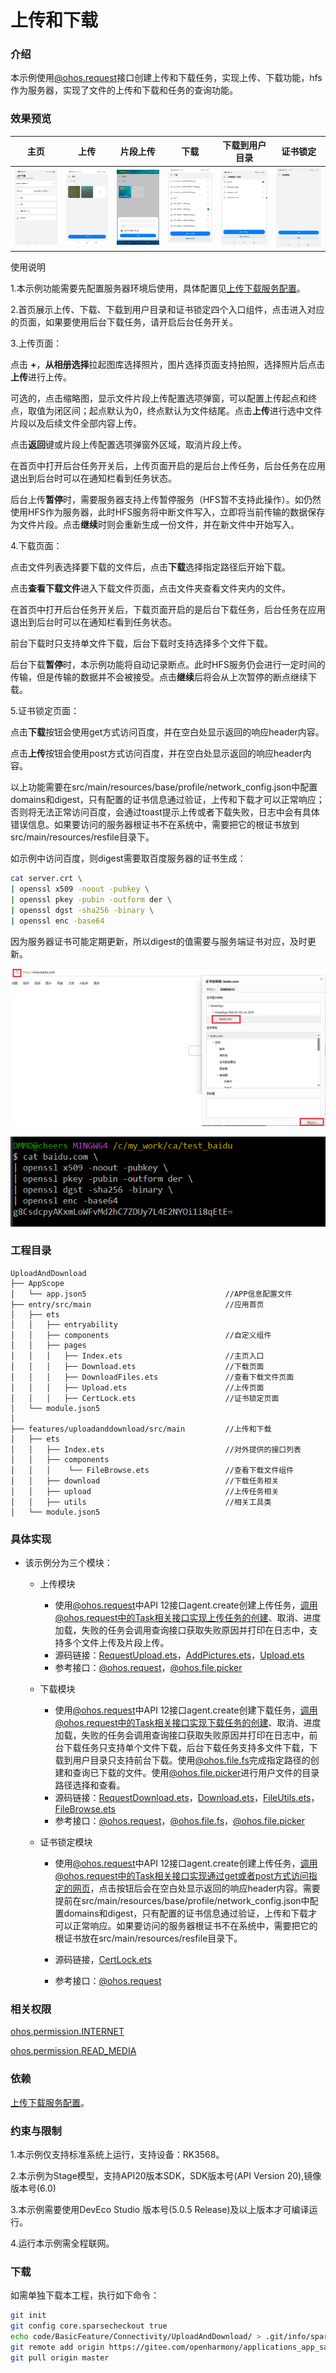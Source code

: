 # 上传和下载

### 介绍
本示例使用[@ohos.request](https://gitee.com/openharmony/docs/blob/master/zh-cn/application-dev/reference/apis-basic-services-kit/js-apis-request.md)接口创建上传和下载任务，实现上传、下载功能，hfs作为服务器，实现了文件的上传和下载和任务的查询功能。

### 效果预览

|               主页               |             上传             |             片段上传             |                 下载                 |                 下载到用户目录                 |                 证书锁定                 |
| :---------------------------------------: | :---------------------------------------: | :--------------------------------------: | :--------------------------------------: | :--------------------------------------: | ---------------------------------------- |
|    ![home](screenshots/devices/zh/home.jpg)    | ![util](screenshots/devices/zh/upload.jpg) | ![util](screenshots/devices/zh/uploadchunk.jpg) | ![convertxml](screenshots/devices/zh/download.jpg) | ![convertxml](screenshots/devices/zh/download_user.jpg) | ![cert_lock](screenshots/devices/zh/cert_lock.jpg) |

使用说明

1.本示例功能需要先配置服务器环境后使用，具体配置见[上传下载服务配置](./environment)。

2.首页展示上传、下载、下载到用户目录和证书锁定四个入口组件，点击进入对应的页面，如果要使用后台下载任务，请开启后台任务开关。

3.上传页面：

点击 **+**，**从相册选择**拉起图库选择照片，图片选择页面支持拍照，选择照片后点击**上传**进行上传。

可选的，点击缩略图，显示文件片段上传配置选项弹窗，可以配置上传起点和终点，取值为闭区间；起点默认为0，终点默认为文件结尾。点击**上传**进行选中文件片段以及后续文件全部内容上传。

点击**返回**键或片段上传配置选项弹窗外区域，取消片段上传。

在首页中打开后台任务开关后，上传页面开启的是后台上传任务，后台任务在应用退出到后台时可以在通知栏看到任务状态。

后台上传**暂停**时，需要服务器支持上传暂停服务（HFS暂不支持此操作）。如仍然使用HFS作为服务器，此时HFS服务将中断文件写入，立即将当前传输的数据保存为文件片段。点击**继续**时则会重新生成一份文件，并在新文件中开始写入。

4.下载页面：

点击文件列表选择要下载的文件后，点击**下载**选择指定路径后开始下载。

点击**查看下载文件**进入下载文件页面，点击文件夹查看文件夹内的文件。

在首页中打开后台任务开关后，下载页面开启的是后台下载任务，后台任务在应用退出到后台时可以在通知栏看到任务状态。

前台下载时只支持单文件下载，后台下载时支持选择多个文件下载。

后台下载**暂停**时，本示例功能将自动记录断点。此时HFS服务仍会进行一定时间的传输，但是传输的数据并不会被接受。点击**继续**后将会从上次暂停的断点继续下载。

5.证书锁定页面：

点击**下载**按钮会使用get方式访问百度，并在空白处显示返回的响应header内容。

点击**上传**按钮会使用post方式访问百度，并在空白处显示返回的响应header内容。

以上功能需要在src/main/resources/base/profile/network_config.json中配置domains和digest，只有配置的证书信息通过验证，上传和下载才可以正常响应；否则将无法正常访问百度，会通过toast提示上传或者下载失败，日志中会有具体错误信息。如果要访问的服务器根证书不在系统中，需要把它的根证书放到src/main/resources/resfile目录下。

如示例中访问百度，则digest需要取百度服务器的证书生成：

```bash
cat server.crt \
| openssl x509 -noout -pubkey \
| openssl pkey -pubin -outform der \
| openssl dgst -sha256 -binary \
| openssl enc -base64 
```

因为服务器证书可能定期更新，所以digest的值需要与服务端证书对应，及时更新。

![服务端证书](screenshots/ca.png)

![获取digest](screenshots/get_digest.png)


### 工程目录

```
UploadAndDownload
├── AppScope                                    
│   └── app.json5                               //APP信息配置文件
├── entry/src/main                              //应用首页
│   ├── ets
│   │   ├── entryability
│   │   ├── components                          //自定义组件
│   │   ├── pages
│   │   │   ├── Index.ets                       //主页入口
│   │   │   ├── Download.ets                    //下载页面                     
│   │   │   ├── DownloadFiles.ets               //查看下载文件页面
│   │   │   ├── Upload.ets                      //上传页面 
│   │   │   ├── CertLock.ets                    //证书锁定页面 
│   └── module.json5
│
├── features/uploadanddownload/src/main         //上传和下载
│   ├── ets
│   │   ├── Index.ets                           //对外提供的接口列表      
│   │   ├── components
│   │   │    └── FileBrowse.ets                 //查看下载文件组件  
│   │   ├── download                            //下载任务相关
│   │   ├── upload                              //上传任务相关
│   │   ├── utils                               //相关工具类
│   └── module.json5
```

### 具体实现

* 该示例分为三个模块：
  * 上传模块
    * 使用[@ohos.request](https://gitee.com/openharmony/docs/blob/master/zh-cn/application-dev/reference/apis-basic-services-kit/js-apis-request.md)中API 12接口agent.create创建上传任务，调用@ohos.request中的Task相关接口实现上传任务的创建、取消、进度加载，失败的任务会调用查询接口获取失败原因并打印在日志中，支持多个文件上传及片段上传。
    * 源码链接：[RequestUpload.ets](./features/uploadanddownload/src/main/ets/upload/RequestUpload.ets)，[AddPictures.ets](./entry/src/main/ets/components/AddPictures.ets)，[Upload.ets](./entry/src/main/ets/pages/Upload.ets)
    * 参考接口：[@ohos.request](https://gitee.com/openharmony/docs/blob/master/zh-cn/application-dev/reference/apis-basic-services-kit/js-apis-request.md)，[@ohos.file.picker](https://gitee.com/openharmony/docs/blob/master/zh-cn/application-dev/reference/apis-core-file-kit/js-apis-file-picker.md)
    
  * 下载模块
    
    * 使用[@ohos.request](https://gitee.com/openharmony/docs/blob/master/zh-cn/application-dev/reference/apis-basic-services-kit/js-apis-request.md)中API 12接口agent.create创建下载任务，调用@ohos.request中的Task相关接口实现下载任务的创建、取消、进度加载，失败的任务会调用查询接口获取失败原因并打印在日志中，前台下载任务只支持单个文件下载，后台下载任务支持多文件下载，下载到用户目录只支持前台下载。使用[@ohos.file.fs](https://gitee.com/openharmony/docs/blob/master/zh-cn/application-dev/reference/apis-core-file-kit/js-apis-file-fs.md)完成指定路径的创建和查询已下载的文件。使用[@ohos.file.picker](https://gitee.com/openharmony/docs/blob/master/zh-cn/application-dev/reference/apis-core-file-kit/js-apis-file-picker.md)进行用户文件的目录路径选择和查看。
    * 源码链接：[RequestDownload.ets](./features/uploadanddownload/src/main/ets/download/RequestDownload.ets)，[Download.ets](./entry/src/main/ets/pages/Download.ets)，[FileUtils.ets](./features/uploadanddownload/src/main/ets/utils/FileUtils.ets)，[FileBrowse.ets](./features/uploadanddownload/src/main/ets/components/FileBrowse.ets)
    * 参考接口：[@ohos.request](https://gitee.com/openharmony/docs/blob/master/zh-cn/application-dev/reference/apis-basic-services-kit/js-apis-request.md)，[@ohos.file.fs](https://gitee.com/openharmony/docs/blob/master/zh-cn/application-dev/reference/apis-core-file-kit/js-apis-file-fs.md)，[@ohos.file.picker](https://gitee.com/openharmony/docs/blob/master/zh-cn/application-dev/reference/apis-core-file-kit/js-apis-file-picker.md)
    
  * 证书锁定模块
    
    * 使用[@ohos.request](https://gitee.com/openharmony/docs/blob/master/zh-cn/application-dev/reference/apis-basic-services-kit/js-apis-request.md)中API 12接口agent.create创建上传任务，调用@ohos.request中的Task相关接口实现通过get或者post方式访问指定的网页，点击按钮后会在空白处显示返回的响应header内容。需要提前在src/main/resources/base/profile/network_config.json中配置domains和digest，只有配置的证书信息通过验证，上传和下载才可以正常响应。如果要访问的服务器根证书不在系统中，需要把它的根证书放在src/main/resources/resfile目录下。
    
    * 源码链接，[CertLock.ets](./entry/src/main/ets/pages/CertLock.ets)
    
    * 参考接口：[@ohos.request](https://gitee.com/openharmony/docs/blob/master/zh-cn/application-dev/reference/apis-basic-services-kit/js-apis-request.md)
    
      

  

### 相关权限

[ohos.permission.INTERNET](https://gitee.com/openharmony/docs/blob/master/zh-cn/application-dev/security/AccessToken/permissions-for-all.md#ohospermissioninternet)

[ohos.permission.READ_MEDIA](https://gitee.com/openharmony/docs/blob/master/zh-cn/application-dev/security/AccessToken/permissions-for-all.md#ohospermissionread_media)

### 依赖

[上传下载服务配置](./environment)。

### 约束与限制

1.本示例仅支持标准系统上运行，支持设备：RK3568。

2.本示例为Stage模型，支持API20版本SDK，SDK版本号(API Version 20),镜像版本号(6.0)

3.本示例需要使用DevEco Studio 版本号(5.0.5 Release)及以上版本才可编译运行。

4.运行本示例需全程联网。

###  下载

如需单独下载本工程，执行如下命令：

```bash
git init
git config core.sparsecheckout true
echo code/BasicFeature/Connectivity/UploadAndDownload/ > .git/info/sparse-checkout
git remote add origin https://gitee.com/openharmony/applications_app_samples.git
git pull origin master
```